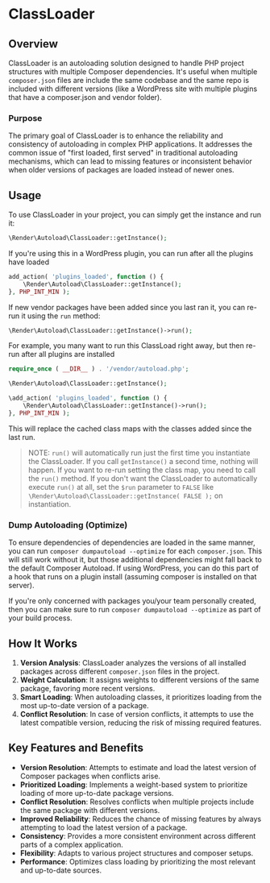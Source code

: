 # ClassLoader

## Overview

ClassLoader is an autoloading solution designed to handle PHP project structures with multiple Composer dependencies. It's useful when multiple `composer.json` files are include the same codebase and the same repo is included with different versions (like a WordPress site with multiple plugins that have a composer.json and vendor folder).

### Purpose

The primary goal of ClassLoader is to enhance the reliability and consistency of autoloading in complex PHP applications. It addresses the common issue of "first loaded, first served" in traditional autoloading mechanisms, which can lead to missing features or inconsistent behavior when older versions of packages are loaded instead of newer ones.

## Usage

To use ClassLoader in your project, you can simply get the instance and run it:

```php
\Render\Autoload\ClassLoader::getInstance();
```

If you're using this in a WordPress plugin, you can run after all the plugins have loaded

```php
add_action( 'plugins_loaded', function () {
	\Render\Autoload\ClassLoader::getInstance();
}, PHP_INT_MIN );
```

If new vendor packages have been added since you last ran it, you can re-run it using the `run` method:

```php
\Render\Autoload\ClassLoader::getInstance()->run();
```

For example, you many want to run this ClassLoad right away, but then re-run after all plugins are installed

```php
require_once ( __DIR__ ) . '/vendor/autoload.php';

\Render\Autoload\ClassLoader::getInstance();

\add_action( 'plugins_loaded', function () {
	\Render\Autoload\ClassLoader::getInstance()->run();
}, PHP_INT_MIN );
```

This will replace the cached class maps with the classes added since the last run.

> NOTE: `run()` will automatically run just the first time you instantiate the ClassLoader. If you call `getInstance()` a second time, nothing will happen. If you want to re-run setting the class map, you need to call the `run()` method. If you don't want the ClassLoader to automatically execute `run()` at all, set the `$run` parameter to `FALSE` like `\Render\Autoload\ClassLoader::getInstance( FALSE );` on instantiation.

### Dump Autoloading (Optimize)

To ensure dependencies of dependencies are loaded in the same manner, you can run `composer dumpautoload --optimize` for each `composer.json`. This will still work without it, but those additional dependencies might fall back to the default Composer Autoload. If using WordPress, you can do this part of a hook that runs on a plugin install (assuming composer is installed on that server).

If you're only concerned with packages you/your team personally created, then you can make sure to run `composer dumpautoload --optimize` as part of your build process.

## How It Works

1. **Version Analysis**: ClassLoader analyzes the versions of all installed packages across different `composer.json` files in the project.
2. **Weight Calculation**: It assigns weights to different versions of the same package, favoring more recent versions.
3. **Smart Loading**: When autoloading classes, it prioritizes loading from the most up-to-date version of a package.
4. **Conflict Resolution**: In case of version conflicts, it attempts to use the latest compatible version, reducing the risk of missing required features.

## Key Features and Benefits

- **Version Resolution**: Attempts to estimate and load the latest version of Composer packages when conflicts arise.
- **Prioritized Loading**: Implements a weight-based system to prioritize loading of more up-to-date package versions.
- **Conflict Resolution**: Resolves conflicts when multiple projects include the same package with different versions.
- **Improved Reliability**: Reduces the chance of missing features by always attempting to load the latest version of a package.
- **Consistency**: Provides a more consistent environment across different parts of a complex application.
- **Flexibility**: Adapts to various project structures and composer setups.
- **Performance**: Optimizes class loading by prioritizing the most relevant and up-to-date sources.